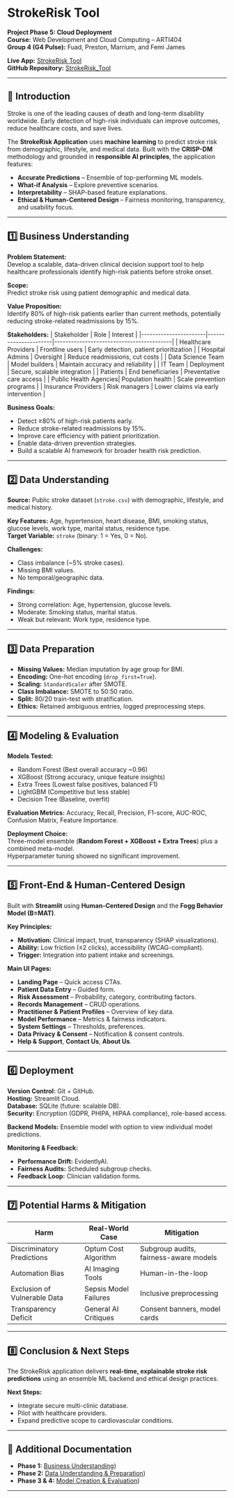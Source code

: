 # StrokeRisk Tool

**Project Phase 5: Cloud Deployment**  
**Course:** Web Development and Cloud Computing – ARTI404  
**Group 4 (G4 Pulse):** Fuad, Preston, Marrium, and Femi James  

**Live App:** [StrokeRisk Tool](https://strokerisktool.streamlit.app/)  
**GitHub Repository:** [StrokeRisk_Tool](https://github.com/FemiJames070/StrokeRisk_Tool.git)

---

## 📌 Introduction

Stroke is one of the leading causes of death and long-term disability worldwide. Early detection of high-risk individuals can improve outcomes, reduce healthcare costs, and save lives.  

The **StrokeRisk Application** uses **machine learning** to predict stroke risk from demographic, lifestyle, and medical data. Built with the **CRISP-DM** methodology and grounded in **responsible AI principles**, the application features:

- **Accurate Predictions** – Ensemble of top-performing ML models.
- **What-if Analysis** – Explore preventive scenarios.
- **Interpretability** – SHAP-based feature explanations.
- **Ethical & Human-Centered Design** – Fairness monitoring, transparency, and usability focus.

---

## 1️⃣ Business Understanding

**Problem Statement:**  
Develop a scalable, data-driven clinical decision support tool to help healthcare professionals identify high-risk patients before stroke onset.

**Scope:**  
Predict stroke risk using patient demographic and medical data.

**Value Proposition:**  
Identify 80% of high-risk patients earlier than current methods, potentially reducing stroke-related readmissions by 15%.

**Stakeholders:**
| Stakeholder           | Role                 | Interest                                |
|-----------------------|----------------------|------------------------------------------|
| Healthcare Providers  | Frontline users      | Early detection, patient prioritization |
| Hospital Admins       | Oversight            | Reduce readmissions, cut costs          |
| Data Science Team     | Model builders       | Maintain accuracy and reliability       |
| IT Team               | Deployment           | Secure, scalable integration            |
| Patients              | End beneficiaries    | Preventative care access                |
| Public Health Agencies| Population health    | Scale prevention programs               |
| Insurance Providers   | Risk managers        | Lower claims via early intervention     |

**Business Goals:**
- Detect ≥80% of high-risk patients early.
- Reduce stroke-related readmissions by 15%.
- Improve care efficiency with patient prioritization.
- Enable data-driven prevention strategies.
- Build a scalable AI framework for broader health risk prediction.

---

## 2️⃣ Data Understanding

**Source:** Public stroke dataset (`stroke.csv`) with demographic, lifestyle, and medical history.

**Key Features:** Age, hypertension, heart disease, BMI, smoking status, glucose levels, work type, marital status, residence type.  
**Target Variable:** `stroke` (binary: 1 = Yes, 0 = No).  

**Challenges:**
- Class imbalance (~5% stroke cases).
- Missing BMI values.
- No temporal/geographic data.

**Findings:**
- Strong correlation: Age, hypertension, glucose levels.
- Moderate: Smoking status, marital status.
- Weak but relevant: Work type, residence type.

---

## 3️⃣ Data Preparation

- **Missing Values:** Median imputation by age group for BMI.
- **Encoding:** One-hot encoding (`drop_first=True`).
- **Scaling:** `StandardScaler` after SMOTE.
- **Class Imbalance:** SMOTE to 50:50 ratio.
- **Split:** 80/20 train-test with stratification.
- **Ethics:** Retained ambiguous entries, logged preprocessing steps.

---

## 4️⃣ Modeling & Evaluation

**Models Tested:**
- Random Forest (Best overall accuracy ~0.96)
- XGBoost (Strong accuracy, unique feature insights)
- Extra Trees (Lowest false positives, balanced F1)
- LightGBM (Competitive but less stable)
- Decision Tree (Baseline, overfit)

**Evaluation Metrics:** Accuracy, Recall, Precision, F1-score, AUC-ROC, Confusion Matrix, Feature Importance.

**Deployment Choice:**  
Three-model ensemble (**Random Forest + XGBoost + Extra Trees**) plus a combined meta-model.  
Hyperparameter tuning showed no significant improvement.

---

## 5️⃣ Front-End & Human-Centered Design

Built with **Streamlit** using **Human-Centered Design** and the **Fogg Behavior Model (B=MAT)**.

**Key Principles:**
- **Motivation:** Clinical impact, trust, transparency (SHAP visualizations).
- **Ability:** Low friction (≤2 clicks), accessibility (WCAG-compliant).
- **Trigger:** Integration into patient intake and screenings.

**Main UI Pages:**
- **Landing Page** – Quick access CTAs.
- **Patient Data Entry** – Guided form.
- **Risk Assessment** – Probability, category, contributing factors.
- **Records Management** – CRUD operations.
- **Practitioner & Patient Profiles** – Overview of key data.
- **Model Performance** – Metrics & fairness indicators.
- **System Settings** – Thresholds, preferences.
- **Data Privacy & Consent** – Notification & consent controls.
- **Help & Support**, **Contact Us**, **About Us**.

---

## 6️⃣ Deployment

**Version Control:** Git + GitHub.  
**Hosting:** Streamlit Cloud.  
**Database:** SQLite (future: scalable DB).  
**Security:** Encryption (GDPR, PHIPA, HIPAA compliance), role-based access.

**Backend Models:** Ensemble model with option to view individual model predictions.

**Monitoring & Feedback:**
- **Performance Drift:** EvidentlyAI.
- **Fairness Audits:** Scheduled subgroup checks.
- **Feedback Loop:** Clinician validation forms.

---

## 7️⃣ Potential Harms & Mitigation

| Harm                    | Real-World Case      | Mitigation                          |
|-------------------------|----------------------|--------------------------------------|
| Discriminatory Predictions | Optum Cost Algorithm | Subgroup audits, fairness-aware models |
| Automation Bias         | AI Imaging Tools     | Human-in-the-loop                    |
| Exclusion of Vulnerable Data | Sepsis Model Failures | Inclusive preprocessing              |
| Transparency Deficit    | General AI Critiques | Consent banners, model cards         |

---

## 8️⃣ Conclusion & Next Steps

The StrokeRisk application delivers **real-time, explainable stroke risk predictions** using an ensemble ML backend and ethical design practices.

**Next Steps:**
- Integrate secure multi-clinic database.
- Pilot with healthcare providers.
- Expand predictive scope to cardiovascular conditions.

---

## 📂 Additional Documentation

- **Phase 1:** [Business Understanding](https://drive.google.com/file/d/1P7XoourdFPqp3Lw_USbUy06eCNZDEXAN/view?usp=drive_link))
- **Phase 2:** [Data Understanding & Preparation](https://drive.google.com/file/d/1MtRAzNDO4Ty9QOEIlTLsTaXKlE60Vj0g/view?usp=drive_link))
- **Phase 3 & 4:** [Model Creation & Evaluation](https://drive.google.com/file/d/1fckHXpVdK5yX1S1W8FHYW6YgbyuJoWw7/view?usp=drive_link))

---
